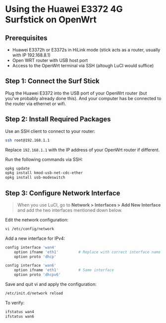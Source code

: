 # Using the Huawei E3372 4G Surfstick on OpenWrt

## Prerequisites

- Huawei E3372h or E3372s in HiLink mode (stick acts as a router, usually with IP 192.168.8.1)
- Open WRT router with USB host port
- Access to the OpenWrt terminal via SSH (altough LuCI would suffice)

## Step 1: Connect the Surf Stick

Plug the Huawei E3372 into the USB port of your OpenWrt router (but you've probably already done this).
And your computer has be connected to the router via ethernet or wifi.

## Step 2: Install Required Packages

Use an SSH client to connect to your router:

```bash
ssh root@192.168.1.1
```
Replace `192.168.1.1` with the IP address of your OpenWrt router if different.


Run the following commands via SSH:

```sh
opkg update
opkg install kmod-usb-net-cdc-ether
opkg install usb-modeswitch
```


## Step 3: Configure Network Interface

> When you use LuCI, go to **Network > Interfaces > Add New Interface** and add the two interfaces mentioned down below.

Edit the network configuration:

```bash
vi /etc/config/network
```

Add a new interface for IPv4:
```sh
config interface 'wan4'
    option ifname 'eth1'         # Replace with correct interface name
    option proto 'dhcp'

config interface 'wan6'
    option ifname 'eth1'         # Same interface
    option proto 'dhcpv6'

```

Save and quit vi and apply the configuration:

```bash
/etc/init.d/network reload
```

To verify:

```bash
ifstatus wan4
ifstatus wan6
```
